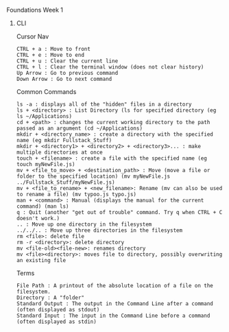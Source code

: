 Foundations Week 1

1.  CLI

    Cursor Nav

        CTRL + a : Move to front
        CTRL + e : Move to end
        CTRL + u : Clear the current line
        CTRL + l : Clear the terminal window (does not clear history)
        Up Arrow : Go to previous command
        Down Arrow : Go to next command

    Common Commands

        ls -a : displays all of the "hidden" files in a directory
        ls + <directory> : List Directory (ls for specified directory (eg ls ~/Applications)
        cd + <path> : changes the current working directory to the path passed as an argument (cd ~/Applications)
        mkdir + <directory_name> : create a directory with the specified name (eg mkdir Fullstack_Stuff)
        mkdir + <directory1> + <directory2> + <directory3>... : make multiple directories at once
        touch + <filename> : create a file with the specified name (eg touch myNewFile.js)
        mv + <file_to_move> + <destination_path> : Move (move a file or folder to the specified location) (mv myNewFile.js ../Fullstack_Stuff/myNewFile.js)
        mv + <file_to_rename> + <new_filename>: Rename (mv can also be used to rename a file) (mv typoo.js typo.js)
        man + <command> : Manual (displays the manual for the current command) (man ls)
        q : Quit (another "get out of trouble" command. Try q when CTRL + C doesn't work.)
        .. : Move up one directory in the filesystem
        ../../.. : Move up three directories in the filesystem
        rm <file>: delete file
        rm -r <directory>: delete directory
        mv <file-old><file-new>: renames directory
        mv <file><directory>: moves file to directory, possibly overwriting an existing file


    Terms


        File Path : A printout of the absolute location of a file on the filesystem.
        Directory : A "folder"
        Standard Output : The output in the Command Line after a command (often displayed as stdout)
        Standard Input : The input in the Command Line before a command (often displayed as stdin)
